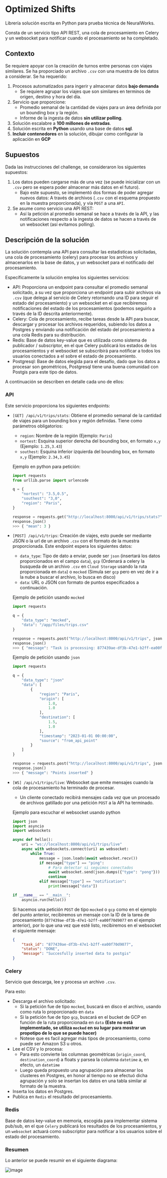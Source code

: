 # Optimized Shifts

Librería solución escrita en Python para prueba técnica de NeuralWorks.

Consta de un servicio tipo API REST, una cola de procesamiento en Celery y un websocket para notificar cuando el procesamiento se ha completado.

## Contexto

Se requiere apoyar con la creación de turnos entre personas con viajes similares. Se ha proporciado un archivo `.csv` con una muestra de los datos a considerar. Se ha requerido:

1. Procesos automatizados para ingerir y almacenar datos **bajo demanda**
    - Se requiere agrupar los viajes que son similares en terminos de origen, destino y hora del día.
2. Servicio que proporcione:
    - Promedio semanal de la cantidad de viajes para un área definida por un bounding box y la región.
    - Informe de la ingesta de datos **sin utilizar polling**.
3. Solución escalabre a **100 millones de entradas**.
4. Solución escrita en **Python** usando una base de datos **sql**.
5. **Incluir contenedores** en la solución, dibujar como configurar la aplicación en **GCP**

## Supuestos

Dada las instrucciones del challenge, se consideraron los siguientes supuestos:

1. Los datos pueden cargarse más de una vez (se puede inicializar con un `.csv` pero se espera poder almacenar más datos en el futuro).
    - Bajo este supuesto, se implementó dos formas de poder agregar nuevos datos: A través de archivos (`.csv` con el esquema propuesto en la muestra proporcionada), y vía `POST` a una `API`.  
2. Se asume como servicio una API REST:
    - Así la petición al promedio semanal se hace a través de la API, y las notificaciones respecto a la ingesta de datos se hacen a través de un websocket (así evitamos polling).

## Descripción de la solución

La solución contempla una API para consultar las estadisticas solicitadas, una cola de procesamiento (celery) para procesar los archivos y almacenarlos en la base de datos, y un websocket para el notificado del procesamiento.

Específicamente la solución emplea los siguientes servicios:

- API: Proporciona un endpoint para consultar el promedio semanal solicitado, a su vez que proporciona un endpoint para subir archivos via `.csv` (que delega al servicio de Celery retornando una ID para seguir el estado del procesamiento) y un websocket en el que recibiremos notificaciones del estado de los procesamientos (podemos seguirlo a través de la ID descrita anteriormente).
- Celery: Cola de procesamiento, recibe tareas desde la API para buscar, descargar y procesar los archivos requeridos, subiendo los datos a Postgres y enviando una notificación del estado del procesamiento a una cola Redis para su distribución.
- Redis: Base de datos key-value que es utilizada como sistema de publicador / subscriptor, en el que Celery publicará los estados de los procesamientos y el websocket se subscribirá para notificar a todos los usuarios conectados a el sobre el estado de procesamiento.
- Postgresql: Base de datos elegida para el desafío, dado que los datos a procesar son geométricos, Postgresql tiene una buena comunidad con Postgis para este tipo de datos.

A continuación se describen en detalle cada uno de ellos:

### API

Este servicio proporciona los siguientes endpoints:

- `[GET] /api/v1/trips/stats`: Obtiene el promedio semanal de la cantidad de viajes para un bounding box y región definidas. Tiene como parámetros obligatorios:
    - `region`: Nombre de la región (Ejemplo: `Paris`)
    - `nortest`: Esquina superior derecha del bounding box, en formato `x,y` (Ejemplo: `1.25,3.43`)
    - `southest`: Esquina inferior izquierda del bounding box, en formato `x,y` (Ejemplo: `2.34,3.45`)

    Ejemplo en python para petición:
    ```py
    import requests
    from urllib.parse import urlencode

    q = {
        "nortest": "3.5,0.5",
        "southest": "3,0",
        "region": "Paris",
    }

    response = requests.get("http://localhost:8000/api/v1/trips/stats?" + urlencode(q))
    response.json()
    >>> { "mean": 3 }
    ```
- `[POST] /api/v1/trips`: Creación de viajes, esto puede ser mediante JSON o la url de un archivo `.csv` con el formato de la muestra proporcionada. Este endpoint espera los siguientes datos:
    - `data_type`: Tipo de dato a enviar, puede ser `json` (insertará los datos proporcionados en el campo `data`), `gcp` (Ordenará a celery la busqueda de un archivo `.csv` en `Cloud Storage` usando la ruta proporcionada en `data`) o `mocked` (Simula ser `gcp` pero en vez de ir a la nube a buscar el archivo, lo busca en disco)
    - `data`: URL o JSON con formato de puntos especificados a continuación.
    
    Ejemplo de petición usando `mocked`
    ```py
    import requests
    
    q = {
        "data_type": "mocked",
        "data": "/app/files/trips.csv"
    }

    response = requests.post("http://localhost:8000/api/v1/trips", json=q)
    response.json()
    >>> { "message": "Task is processing: 877439ae-df3b-47e1-b2ff-ea00f70d9077", "metadata": "PENDING" }

    ```
    Ejemplo de petición usando `json`
    ```py
    import requests
    
    q = {
        "data_type": "json"
        "data": [
            {
                "region": "Paris",
                "origin": [
                    1.0,
                    1.0
                ],
                "destination": [
                    1.5,
                    1.0
                ],
                "timestamp": "2023-01-01 00:00:00",
                "source": "from_api_point"
            }
        ]
    }

    response = requests.post("http://localhost:8000/api/v1/trips", json=q)
    response.json()
    >>> { "message": "Points inserted" }
    ```
- `[WS] /api/v1/trips/live`: Websocket que emite mensajes cuando la cola de procesamiento ha terminado de procesar.
    - Un cliente conectado recibirá mensajes cada vez que un procesado de archivos gatillado por una petición `POST` a la API ha terminado.
    
    Ejemplo para escuchar el websocket usando python
    ```py
    import json
    import asyncio
    import websockets

    async def hello():
        uri = "ws://localhost:8000/api/v1/trips/live"
        async with websockets.connect(uri) as websocket:
            while True:
                message = json.loads(await websocket.recv())
                if message["type"] == "ping":
                    # Para detectar si seguimos conectados
                    await websocket.send(json.dumps({"type": "pong"}))
                    continue
                elif message["type"] == "notification":
                    print(message["data"])

    if __name__ == "__main__":
        asyncio.run(hello())
    ```

    Si hacemos una petición `POST` de tipo `mocked` o `gcp` como en el ejemplo del punto anterior, recibiremos un mensaje con la ID de la tarea de procesamiento (`877439ae-df3b-47e1-b2ff-ea00f70d9077` en el ejemplo anterior), por lo que una vez que esté listo, recibiremos en el websocket el siguiente mensaje:

    ```json
    {
        "task_id": "877439ae-df3b-47e1-b2ff-ea00f70d9077",
        "status": "DONE",
        "message": "Succesfully inserted data to postgis"
    }
    ```

### Celery

Servicio que descarga, lee y procesa un archivo `.csv`.

Para esto:
- Descarga el archivo solicitado: 
    - Si la petición fue de tipo `mocked`, buscará en disco el archivo, usando como ruta lo proporcionado en `data`
    - Si la petición fue de tipo `gcp`, buscará en el bucket de GCP en función de la ruta proporcionada en `data` **(Este no está implementado, se utiliza `mocked` en su lugar para mostrar un propotipo de lo que se puede hacer)**
    - Notese que es facil agregar más tipos de procesamiento, como puede ser Amazon S3 u otros.
- Lee el CSV y lo procesa:
    - Para esto convierte las columnas geométricas (`origin_coord`, `destination_coord`) a floats y parsea la columna `datetime` a, en efecto, un `datetime`
    - Luego queda propuesto una agrupación para almacenar los clusteres en Postgres, en honor al tiempo no se efectuó dicha agrupación y solo se insertan los datos en una tabla similar al formato de la muestra.
- Inserta los datos en Postgres.
- Publica en `Redis` el resultado del procesamiento.

### Redis

Base de datos key-value en memoria, escogida para implementar sistema pub/sub, en el que `Celery` publicará los resultados de los procesamientos, y un `websocket` actuará como subscriptor para notificar a los usuarios sobre el estado del procesamiento.

### Resumen

Lo anterior se puede resumir en el siguiente diagrama:

![image](https://github.com/Keviinplz/optimized-shifts/assets/41240999/e189e3e8-68ef-4fbb-bfd2-24856e617066)

